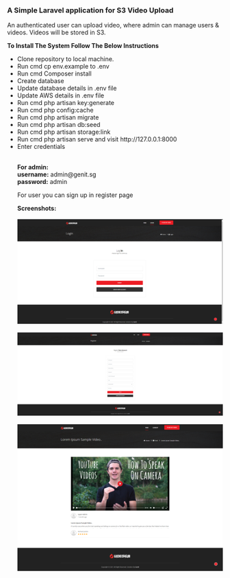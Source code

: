 <h3>A Simple Laravel application for S3 Video Upload</h3>

<p>An authenticated user can upload video, where admin can manage users & videos. Videos will be stored in S3.</p>
<Strong>To Install The System Follow The Below Instructions</strong><br>
<ul>
<li>Clone repository to local machine.</li>
<li>Run cmd cp env.example to .env</li>
<li>Run cmd Composer install</li>
<li>Create database</li>
<li>Update database details in .env file</li>
<li>Update AWS details in .env file</li>    
<li>Run cmd php artisan key:generate</li>
<li>Run cmd php config:cache</li>
<li>Run cmd php artisan migrate</li>
<li>Run cmd php artisan db:seed</li>
<li>Run cmd php artisan storage:link</li>
<li>Run cmd php artisan serve and visit http://127.0.0.1:8000</li>
<li>Enter credentials</li>
    <br>
<p><strong>For admin:</strong><br>
<strong>username:</strong> admin@genit.sg<br>
<strong>password:</strong> admin</p>
    <p> For user you can sign up in register page </p>
    <strong>Screenshots:</strong>
    <br />
    <br />
    <img src="https://raw.githubusercontent.com/sin2san/Laravel-S3-Video-Upload/main/screenshots/Login.png" />
    <br />
    <br />
    <img src="https://raw.githubusercontent.com/sin2san/Laravel-S3-Video-Upload/main/screenshots/Register.png" />
    <br />
    <br />
    <img src="https://raw.githubusercontent.com/sin2san/Laravel-S3-Video-Upload/main/screenshots/Single.png" />
